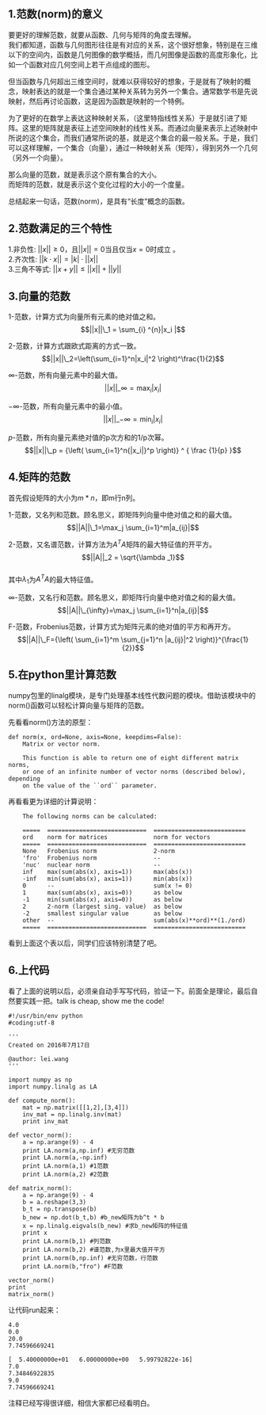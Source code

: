 ## 1.范数(norm)的意义
要更好的理解范数，就要从函数、几何与矩阵的角度去理解。  
我们都知道，函数与几何图形往往是有对应的关系，这个很好想象，特别是在三维以下的空间内，函数是几何图像的数学概括，而几何图像是函数的高度形象化，比如一个函数对应几何空间上若干点组成的图形。  

但当函数与几何超出三维空间时，就难以获得较好的想象，于是就有了映射的概念，映射表达的就是一个集合通过某种关系转为另外一个集合。通常数学书是先说映射，然后再讨论函数，这是因为函数是映射的一个特例。  

为了更好的在数学上表达这种映射关系，（这里特指线性关系）于是就引进了矩阵。这里的矩阵就是表征上述空间映射的线性关系。而通过向量来表示上述映射中所说的这个集合，而我们通常所说的基，就是这个集合的最一般关系。于是，我们可以这样理解，一个集合（向量），通过一种映射关系（矩阵），得到另外一个几何（另外一个向量）。   

那么向量的范数，就是表示这个原有集合的大小。  
而矩阵的范数，就是表示这个变化过程的大小的一个度量。  

总结起来一句话，范数(norm)，是具有“长度”概念的函数。

## 2.范数满足的三个特性
1.非负性: $||x|| \geq 0$，且$||x||=0$当且仅当$x=0$时成立 。  
2.齐次性: $||k\cdot x|| = |k| \cdot ||x||$  
3.三角不等式: $||x+y|| \leq ||x|| + ||y||$   

## 3.向量的范数
1-范数，计算方式为向量所有元素的绝对值之和。  
$$||x||\_1 = \sum_{i} ^{n}|x_i |$$  

2-范数，计算方式跟欧式距离的方式一致。  
$$||x||\_2=\left(\sum_{i=1}^n|x_i|^2 \right)^\frac{1}{2}$$  

$\infty$-范数，所有向量元素中的最大值。  
$$||x||\_{\infty} = \max_i |x_i|$$  

$-\infty$-范数，所有向量元素中的最小值。  
$$||x||\_{-\infty} = \min_i |x_i|$$  

$p$-范数，所有向量元素绝对值的p次方和的1/p次幂。  
$$||x||\_p = {\left( \sum_{i=1}^n{|x_i|}^p \right)} ^ { \frac {1}{p} }$$

## 4.矩阵的范数
首先假设矩阵的大小为$m*n$，即m行n列。  

1-范数，又名列和范数。顾名思义，即矩阵列向量中绝对值之和的最大值。  
$$||A||\_1=\max_j \sum_{i=1}^m|a_{ij}|$$  

2-范数，又名谱范数，计算方法为$A^TA$矩阵的最大特征值的开平方。  
$$||A||_2 = \sqrt{\lambda _1}$$  
其中$\lambda _1$为$A^TA$的最大特征值。  

$\infty$-范数，又名行和范数。顾名思义，即矩阵行向量中绝对值之和的最大值。    
$$||A||\_{\infty}=\max_j \sum_{i=1}^n|a_{ij}|$$  

F-范数，Frobenius范数，计算方式为矩阵元素的绝对值的平方和再开方。  
$$||A||\_F={\left( \sum_{i=1}^m \sum_{j=1}^n |a_{ij}|^2 \right)}^{\frac{1}{2}}$$  

## 5.在python里计算范数

numpy包里的linalg模块，是专门处理基本线性代数问题的模块。借助该模块中的norm()函数可以轻松计算向量与矩阵的范数。  

先看看norm()方法的原型：  

```
def norm(x, ord=None, axis=None, keepdims=False):
    Matrix or vector norm.

    This function is able to return one of eight different matrix norms,
    or one of an infinite number of vector norms (described below), depending
    on the value of the ``ord`` parameter.

```  

再看看更为详细的计算说明：  

```
    The following norms can be calculated:

    =====  ============================  ==========================
    ord    norm for matrices             norm for vectors
    =====  ============================  ==========================
    None   Frobenius norm                2-norm
    'fro'  Frobenius norm                --
    'nuc'  nuclear norm                  --
    inf    max(sum(abs(x), axis=1))      max(abs(x))
    -inf   min(sum(abs(x), axis=1))      min(abs(x))
    0      --                            sum(x != 0)
    1      max(sum(abs(x), axis=0))      as below
    -1     min(sum(abs(x), axis=0))      as below
    2      2-norm (largest sing. value)  as below
    -2     smallest singular value       as below
    other  --                            sum(abs(x)**ord)**(1./ord)
    =====  ============================  ==========================
```  

看到上面这个表以后，同学们应该特别清楚了吧。  

## 6.上代码
看了上面的说明以后，必须亲自动手写写代码，验证一下。前面全是理论，最后自然要实践一把。talk is cheap, show me the code!  

```
#!/usr/bin/env python
#coding:utf-8

'''
Created on 2016年7月17日

@author: lei.wang
'''

import numpy as np
import numpy.linalg as LA

def compute_norm():
    mat = np.matrix([[1,2],[3,4]])
    inv_mat = np.linalg.inv(mat)
    print inv_mat

def vector_norm():
    a = np.arange(9) - 4
    print LA.norm(a,np.inf) #无穷范数
    print LA.norm(a,-np.inf)
    print LA.norm(a,1) #1范数
    print LA.norm(a,2) #2范数

def matrix_norm():
    a = np.arange(9) - 4
    b = a.reshape(3,3)
    b_t = np.transpose(b)
    b_new = np.dot(b_t,b) #b_new矩阵为b^t * b
    x = np.linalg.eigvals(b_new) #求b_new矩阵的特征值
    print x
    print LA.norm(b,1) #列范数
    print LA.norm(b,2) #谱范数,为x里最大值开平方
    print LA.norm(b,np.inf) #无穷范数，行范数
    print LA.norm(b,"fro") #F范数
    
vector_norm()
print 
matrix_norm()
```  

让代码run起来：  

```
4.0
0.0
20.0
7.74596669241

[  5.40000000e+01   6.00000000e+00   5.99792822e-16]
7.0
7.34846922835
9.0
7.74596669241
```  

注释已经写得很详细，相信大家都已经看明白。